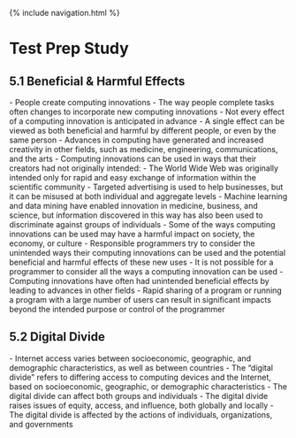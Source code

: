 {% include navigation.html %}

<h1> Test Prep Study </h1>

<h2> 5.1 Beneficial & Harmful Effects </h2>
<a>
    - People create computing innovations
    - The way people complete tasks often changes to incorporate new computing innovations
    - Not every effect of a computing innovation is anticipated in advance
    - A single effect can be viewed as both beneficial and harmful by different people, or even by the same person
    - Advances in computing have generated and increased creativity in other fields, such as medicine, engineering, communications, and the arts
    - Computing innovations can be used in ways that their creators had not originally intended: 
    - The World Wide Web was originally intended only for rapid and easy exchange of information within the scientific community 
    - Targeted advertising is used to help businesses, but it can be misused at both individual and aggregate levels
        - Machine learning and data mining have enabled innovation in medicine, business, and science, but information discovered in this way has also been used to discriminate against groups of individuals
        - Some of the ways computing innovations can be used may have a harmful impact on society, the economy, or culture 
    - Responsible programmers try to consider the unintended ways their computing innovations can be used and the potential beneficial and harmful effects of these new uses
    - It is not possible for a programmer to consider all the ways a computing innovation can be used
    - Computing innovations have often had unintended beneficial effects by leading to advances in other fields
    - Rapid sharing of a program or running a program with a large number of users can result in significant impacts beyond the intended purpose or control of the programmer
</a>

<h2> 5.2 Digital Divide </h2>
    - Internet access varies between socioeconomic, geographic, and demographic characteristics, as well as between countries
    - The “digital divide” refers to differing access to computing devices and the Internet, based on socioeconomic, geographic, or demographic characteristics
    - The digital divide can affect both groups and individuals
    - The digital divide raises issues of equity, access, and influence, both globally and locally
    - The digital divide is affected by the actions of individuals, organizations, and governments

